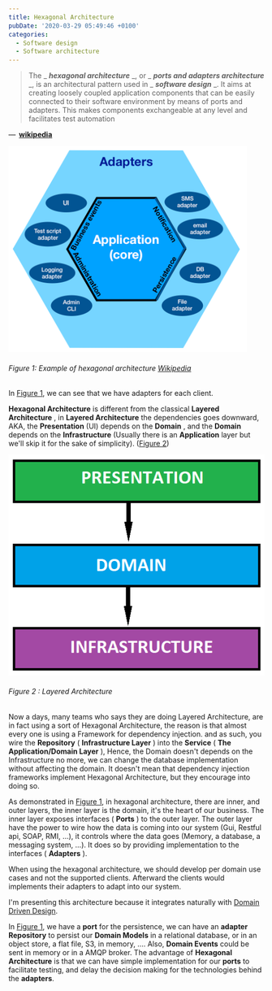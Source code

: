```yaml
---
title: Hexagonal Architecture
pubDate: '2020-03-29 05:49:46 +0100'
categories:
  - Software design
  - Software architecture
---
```


> The _ **_hexagonal architecture_** _, or _ **_ports and adapters architecture_** _, is an architectural pattern used in _ **_software design_** _. It aims at creating loosely coupled application components that can be easily connected to their software environment by means of ports and adapters. This makes components exchangeable at any level and facilitates test automation

—  **[wikipedia](https://en.wikipedia.org/wiki/Event-driven_architecture)**

![Hexagonal Architecture](/assets/Hexagonal_Architecture.png "Hexagonal Architecture")

###### Figure 1: Example of hexagonal architecture [Wikipedia](https://en.wikipedia.org/wiki/File:Hexagonal_Architecture.svg)

In [Figure 1](/assets/Hexagonal_Architecture.png), we can see that we have adapters for each client.

**Hexagonal Architecture**  is different from the classical  **Layered Architecture** , in  **Layered Architecture**  the dependencies goes downward, AKA, the  **Presentation**  (UI) depends on the  **Domain** , and the  **Domain**  depends on the  **Infrastructure**  (Usually there is an  **Application**  layer but we&#39;ll skip it for the sake of simplicity). ([Figure 2](/assets/layered_architecture.png))

![Layered Architecture](/assets/layered_architecture.png "Layered Architecture")

###### Figure 2 : Layered Architecture

Now a days, many teams who says they are doing Layered Architecture, are in fact using a sort of Hexagonal Architecture, the reason is that almost every one is using a Framework for dependency injection. and as such, you wire the  **Repository**  ( **Infrastructure Layer** ) into the  **Service**  ( **The Application/Domain Layer** ), Hence, the Domain doesn&#39;t depends on the Infrastructure no more, we can change the database implementation without affecting the domain.
 It doesn&#39;t mean that dependency injection frameworks implement Hexagonal Architecture, but they encourage into doing so.

As demonstrated in [Figure 1](/assets/Hexagonal_Architecture.png), in hexagonal architecture, there are inner, and outer layers, the inner layer is the domain, it&#39;s the heart of our business. The inner layer exposes interfaces ( **Ports** ) to the outer layer.
 The outer layer have the power to wire how the data is coming into our system (Gui, Restful api, SOAP, RMI, …), it controls where the data goes (Memory, a database, a messaging system, …). It does so by providing implementation to the interfaces ( **Adapters** ).

When using the hexagonal architecture, we should develop per domain use cases and not the supported clients. Afterward the clients would implements their adapters to adapt into our system.

I&#39;m presenting this architecture because it integrates naturally with [Domain Driven Design](/domain-driven-design-core-concepts/).

In [Figure 1](/assets/Hexagonal_Architecture.png), we have a  **port**  for the persistence, we can have an  **adapter Repository**  to persist our  **Domain Models**  in a relational database, or in an object store, a flat file, S3, in memory, …. Also,  **Domain Events**  could be sent in memory or in a AMQP broker.
 The advantage of  **Hexagonal Architecture**  is that we can have simple implementation for our  **ports**  to facilitate testing, and delay the decision making for the technologies behind the  **adapters**.
